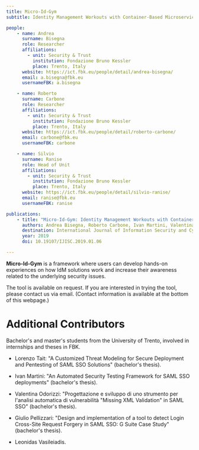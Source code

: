 ```yaml
---
title: Micro-Id-Gym
subtitle: Identity Management Workouts with Container-Based Microservices

people:
    - name: Andrea
      surname: Bisegna
      role: Researcher
      affiliations:
        - unit: Security & Trust
          institution: Fondazione Bruno Kessler
          place: Trento, Italy
      website: https://ict.fbk.eu/people/detail/andrea-bisegna/
      email: a.bisegna@fbk.eu
      usernameFBK: a.bisegna

    - name: Roberto
      surname: Carbone
      role: Researcher
      affiliations:
        - unit: Security & Trust
          institution: Fondazione Bruno Kessler
          place: Trento, Italy
      website: https://ict.fbk.eu/people/detail/roberto-carbone/
      email: carbone@fbk.eu
      usernameFBK: carbone

    - name: Silvio
      surname: Ranise
      role: Head of Unit
      affiliations:
        - unit: Security & Trust
          institution: Fondazione Bruno Kessler
          place: Trento, Italy
      website: https://ict.fbk.eu/people/detail/silvio-ranise/
      email: ranise@fbk.eu
      usernameFBK: ranise

publications:
    - title: "Micro-Id-Gym: Identity Management Workouts with Container-Based Microservices"
      authors: Andrea Bisegna, Roberto Carbone, Ivan Martini, Valentina Odorizzi, Giulio Pellizzari, Silvio Ranise
      destination: International Journal of Information Security and Cybercrime (IJISC 2019)
      year: 2019
      doi: 10.19107/IJISC.2019.01.06

---
```


**Micro-Id-Gym** is a framework where users can develop hands-on experiences on how IdM solutions work and increase their awareness related to the underlying security issues.

The tool is available on request. If you are interested in trying the tool, please contact us via email. 
(Contact information is available at the bottom of this webpage.)

# Additional Contributors
Bachelor's and master's students from the University of Trento,
involved in internships and theses in FBK.

- Lorenzo Tait: "A Customized Threat Modeling for Secure Deployment and
Pentesting of SAML SSO Solutions" (bachelor's thesis).

- Ivan Martini: "An Automated Security Testing Framework for SAML SSO
deployments" (bachelor's thesis).

- Valentina Odorizzi: "Progettazione e sviluppo di uno strumento per
l'analisi automatica di vulnerabilit&agrave; "Missing XML Validation" in SAML
SSO" (bachelor's thesis).

- Giulio Pellizzari: "Design and implementation of a tool to detect
Login Cross-Site Request Forgery in SAML SSO: G Suite Case Study" 
(bachelor's thesis).

- Leonidas Vasileiadis.